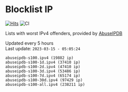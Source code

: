 # Blocklist IP

[![Hits](https://hits.seeyoufarm.com/api/count/incr/badge.svg?url=https%3A%2F%2Fgithub.com%2Fborestad%2Fblocklist-ip%2F&count_bg=%2379C83D&title_bg=%23555555&icon=&icon_color=%23E7E7E7&title=hits&edge_flat=false)](https://hits.seeyoufarm.com)  ![CI](https://img.shields.io/github/workflow/status/borestad/blocklist-ip/CI?style=flat-square)

Lists with worst IPv4 offenders, provided by [AbuseIPDB](https://www.abuseipdb.com/)

<!-- FOOTER-PLACEHOLDER -->
Updated every 5 hours<br>
Last update: `2023-03-15 - 05:05:24`
```
abuseipdb-s100.ipv4 (19882 ip)
abuseipdb-s100-1d.ipv4 (37410 ip)
abuseipdb-s100-2d.ipv4 (47410 ip)
abuseipdb-s100-3d.ipv4 (53486 ip)
abuseipdb-s100-7d.ipv4 (65174 ip)
abuseipdb-s100-30d.ipv4 (97429 ip)
abuseipdb-s100-all.ipv4 (238211 ip)
```
